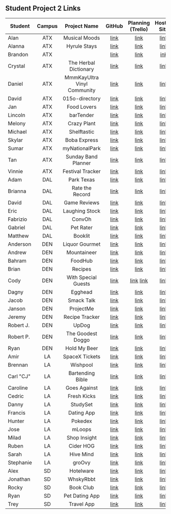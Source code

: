 ## Student Project 2 Links

| Student | Campus | Project Name | GitHub | Planning (Trello) | Hosted Site |
|---|:---:|:---:|:---:|:---:|:---:|
| Alan | ATX | Musical Moods | [link](https://github.com/acmccracken/musical-moods) | [link](https://trello.com/b/5z1oLtUB/musical-moods) | [link](https://musical-moods.herokuapp.com/) |
| Alanna | ATX | Hyrule Stays | [link](https://github.com/celentanoad/Hyrule-Stays) | [link](https://trello.com/b/X0uUIF23/hyrule-stays) | [link](https://hyrule-stays.herokuapp.com/) |
| Brandon | ATX |  | [link](https://github.com/bcarteratx/Project-2) | [link](https://trello.com/b/uvBFd4uH/project-2-crud-app) | [ink](https://ga-project2-ttr.herokuapp.com/) |
| Crystal | ATX | The Herbal Dictionary | [link](https://github.com/crystallynnv/the-herbal-dictionary) | [link](https://trello.com/b/w143Hnby/the-herbal-dictionary) | [link](https://the-herbal-dictionary.herokuapp.com/) |
| Daniel | ATX | MmmKayUltra Vinyl Community | [link](https://github.com/90dandan/Project-2) | [link](https://trello.com/b/jibW8wJ3/sei-project-two) | [link](https://mmmkayultra.herokuapp.com/users) |
| David | ATX | 015o-directory | [link](https://github.com/DavidStinson/015o-directory) | [link](https://trello.com/b/de9phg99/015odirectory) | [link](https://zero15odirectory.herokuapp.com/) |
| Jan | ATX | Food Lovers | [link](https://github.com/jlee8020/restaurants) | [link](https://trello.com/b/jxeRKnbq/project-2) | [link](https://foodloverz2.herokuapp.com/) |
| Lincoln | ATX | barTender | [link](https://github.com/lincolnyouree/barTender-project-2) | [link](https://trello.com/b/C98h8T0U/bartender-project-2) | [link](https://bartenderapp.herokuapp.com/) |
| Melony | ATX | Crazy Plant | [link](https://github.com/msegnit/crazyplant) | [link](https://trello.com/b/sUPXFcDF/crazy-plant) | [link](https://crazyplant.herokuapp.com/) |
| Michael | ATX | Shelftastic | [link](https://github.com/mlackey9601/shelf) | [link](https://trello.com/b/pp3ws0GX/shelf) | [link](https://shelftastic.herokuapp.com/) |
| Skylar | ATX | Boba Express | [link](https://github.com/skylarw19/boba-node-express-mdb) | [link](https://trello.com/b/L4fEDwVi/boba-node-express-mdb) | [link](https://boba-drinker.herokuapp.com/) |
| Sumar | ATX | myNationalPark | [link](https://github.com/sumardey5/myNationalPark) | [link](https://trello.com/b/Btldndoy/mynationalparkapp) | [link](https://fathomless-shore-44634.herokuapp.com/) |
| Tan | ATX | Sunday Band Planner | [link](https://github.com/zeroxposur18/sunday-band-planner) | [link](https://trello.com/b/kX6lgmwK/sunday-band-planner) | [link](https://sunday-band-planner.herokuapp.com/) |
| Vinnie | ATX | Festival Tracker | [link](https://github.com/vin23-dev/SEIproject2) | [link](https://trello.com/b/KWHND6VV/sei-project-2-workflow) | [link](https://festival-tracker.herokuapp.com/) |
| Adam | DAL | Park Texas | [link](https://github.com/azebolsky/Park-Texas) | [link](https://trello.com/b/vRajFK69/park-texas) | [link](https://keep-texas-wild.herokuapp.com/) |
| Brianna | DAL | Rate the Record | [link](https://github.com/bnfisher4/rate-the-record) | [link](https://trello.com/b/bgr1YdXb/project-2-rate-the-record) | [link](https://rate-the-record.herokuapp.com/) |
| David | DAL | Game Reviews | [link](https://github.com/fastlane27/game-reviews) | [link](https://trello.com/b/0QyKhhzH/game-reviews) | [link](https://gamesreviews.herokuapp.com/games) |
| Eric | DAL | Laughing Stock | [link](https://github.com/ericjames3681/laughing-stock) | [link](https://trello.com/b/u1oYKd2W/laughing-stock) | [link](https://laughing-stock.herokuapp.com/) |
| Fabrizio | DAL | ConvOh | [link](https://github.com/fabo22/convoh-app) | [link](https://trello.com/b/hlNU8aJB/social-media-app) | [link](https://convoh.herokuapp.com/) |
| Gabriel | DAL | Pet Rater | [link](https://github.com/gar0085/pet-rater) | [link](https://trello.com/b/aTfWnbbf/pet-rater) | [link](https://pet-rater.herokuapp.com/) |
| Matthew | DAL | Booklit | [link](https://github.com/Matthew-Coalson/Booklit) | [link](https://trello.com/b/bEpi8Ou2/booklit-planning) | [link](https://mc-booklit.herokuapp.com/) |
| Anderson | DEN | Liquor Gourmet | [link](https://github.com/anderama100/LiquorGourmet) | [link](https://trello.com/b/uhrvMCRG/liquour-gourmet) | [link](https://liquor-gourmet.herokuapp.com/) |
| Andrew | DEN | Mountaineer | [link](https://github.com/aclark13861/Mountaineer) | [link](https://trello.com/b/r4wnDIoc/project-2) | [link](https://mountaineerz.herokuapp.com/users) |
| Bahram | DEN | FoodHub | [link](https://github.com/movlan/SEI-Project-2-FoodHub) | [link](https://trello.com/b/FPm3mnkX/user-stories) | [link](https://foodhub-sei.herokuapp.com) |
| Brian | DEN | Recipes | [link](https://github.com/brianbellini/recipes) | [link](https://trello.com/b/a2yZklq4/project-2) | [link](https://recipes-bb.herokuapp.com/recipes) |
| Cody | DEN | With Special Guests | [link](https://github.com/CodyLHart/with-special-guests) | [link](https://trello.com/b/Y4sTacqc/with-special-guests) [link](https://trello.com/b/YplM24Tr/with-special-guests-models) | [link](https://with-special-guests.herokuapp.com/users) |
| Dagny | DEN | Egghead | [link](https://github.com/DagnyJay/Egghead) | [link](https://trello.com/b/sgJEjvXc/project-2-egghead) | [link](https://egghead-recipes.herokuapp.com/) |
| Jacob | DEN | Smack Talk | [link](https://github.com/LaunchPad90/Smack-Talk) |  [link](https://trello.com/b/KeGymZbs/project-2)| [link](https://thawing-wave-87870.herokuapp.com/) |
| Janson | DEN | ProjectMe | [link](https://github.com/jayjaybunce/project-me) | [link](https://trello.com/b/ZpDc0BVY/projectme) | [link](https://blabs-project-me.herokuapp.com/) |
| Jeremy | DEN | Recipe Tracker | [link](https://github.com/TheJoo44/Recipe-Tracker) | [link](https://trello.com/b/alhQQITZ/project-2) | [link](https://recipe-tracker-project.herokuapp.com/) |
| Robert J. | DEN | UpDog | [link](https://github.com/rjohnson0707/project-2) | [link](https://trello.com/b/kbogr5d3/p2-takemydog-app) | [link](https://updogg.herokuapp.com/users) |
| Robert P. | DEN | The Goodest Doggo | [link](https://github.com/rperillo1/The-Goodest-Doggo) | [link](https://trello.com/b/diDYSKAq/project-2) | [link](https://the-goodest-doggo.herokuapp.com/home) |
| Ryan | DEN | Hold My Beer | [link](https://github.com/Ryan-Finch/Hold-My-Beer) | [link](https://trello.com/b/JoNfurjJ/project-2-hold-my-beer) | [link](https://holdmy-beer.herokuapp.com/) |
| Amir | LA | SpaceX Tickets | [link](https://github.com/Amir9499-99/Space-X-tickets) | [link](https://trello.com/b/VvvawDCF/space) | [link](https://find-your-event.herokuapp.com/) |
| Brennan | LA | Wishpool | [link](https://github.com/Chariot7/Project2) | [link](https://www.notion.so/6d238284088f4534a86fccbadc0ab036?v=97c69cdc1c3448db85c2bf5326475c9b) | [link](https://wish-pool.herokuapp.com/) |
| Carl "CJ" | LA | Bartending Bible | [link](https://github.com/cjstokes91/bartending-bible) | [link](https://trello.com/b/C98h8T0U/bartender-project-2) | [link](https://bartending-bible.herokuapp.com/) |
| Caroline | LA | Goes Against | [link](https://github.com/H-b8/goes-against) | [link](https://www.notion.so/e1c603032a82417f92478fd46d0ac924?v=29fecde46b304d139ab39e9cc6511e83) | [link](https://goesagainst.herokuapp.com/) |
| Cedric | LA | Fresh Kicks | [link](https://github.com/ccrisolo/Project-2-Fresh-Kicks) | [link](https://trello.com/b/N5I9TDga/sei-project-2) | [link](https://fresh-kicks.herokuapp.com/) |
| Danny | LA | StudySet | [link](https://github.com/chasmad/study-set) | [link](https://trello.com/b/ADJ4i53p/studyset) | [link](https://studyset.herokuapp.com/users) |
| Francis | LA | Dating App | [link](https://github.com/francismel/Dating_App) | [link](https://trello.com/b/5cUu4qtv/dating-app) | [link](https://gaharmony.herokuapp.com/daters) |
| Hunter | LA | Pokedex | [link](https://github.com/Hunner4D/pokedex) | [link](https://trello.com/b/MYeDOr4W/sei-project-2) | [link](https://pokedex-hunter.herokuapp.com/) |
| Jose | LA | mLoops | [link](https://github.com/codecallogic/mLoops) | [link](https://trello.com/b/YvakeGPa/example-project-planning) | [link](https://mloops.herokuapp.com/) |
| Milad | LA | Shop Insight | [link](https://github.com/MiladMalakooti/Project2-Shop_insight) | [link](https://trello.com/b/cDRFu3MB/shop-insight) | [link](https://shop-insight.herokuapp.com/) |
| Ruben | LA | Cider HOG | [link](https://github.com/R101010/Cider-HOG) | [link](https://trello.com/b/qvZJGUuu/cider-hog) | [link](https://cider-hog.herokuapp.com/) |
| Sarah | LA | Hive Mind | [link](https://github.com/arghmatey/Hive-Mind) | [link](https://trello.com/b/5dZ2a8ME/hive-mind) | [link](https://hive--mind.herokuapp.com/) |
| Stephanie | LA | groOvy | [link](https://github.com/skimalee/song-of-the-day) | [link](https://trello.com/b/K85B6UDN/song-of-the-day) | [link](https://groovy-tunes.herokuapp.com/) |
| Alex | SD | Hotelware | [link](https://git.generalassemb.ly/Codealicious/project2) | [link](https://trello.com/b/hZtPn8eQ/project-2) | [link](http://hotelware-pms.herokuapp.com/) |
| Jonathan | SD | WhskyRbbt | [link](https://github.com/WhskyRbbt/CRUD-Project-2-) | [link](https://trello.com/b/2oBhwoei/crud-app-project) | [link](https://jon-crud-app-ejs.herokuapp.com/) |
| Rocky | SD | Book Club | [link](https://github.com/rockyliwanag/bib-yo-file) | [link](https://trello.com/b/q9IutHVu/project-2-book-club) | [link](https://bib-lio-file.herokuapp.com/) |
| Ryan | SD | Pet Dating App | [link](https://github.com/RyanBranco/Pet-Dating-App) | [link](https://trello.com/b/jm3l5SHd/project-2-planning) | [link](https://pet-datting-app.herokuapp.com/) |
| Trey | SD | Travel App | [link](https://github.com/tshuldberg/Travel) | [link](https://trello.com/b/JU4CHB0V/travelapp) | [link](https://where-ya-goin.herokuapp.com/users) |
